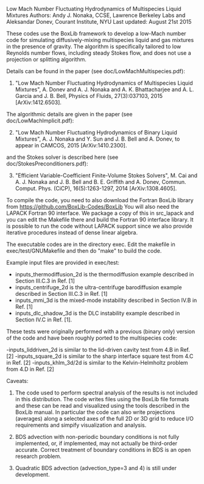 Low Mach Number Fluctuating Hydrodynamics of Multispecies Liquid Mixtures
Authors: Andy J. Nonaka, CCSE, Lawrence Berkeley Labs and
         Aleksandar Donev, Courant Institute, NYU
Last updated: August 21st 2015

These codes use the BoxLib framework to develop a low-Mach number code for simulating diffusively-mixing multispecies liquid and gas mixtures in the presence of gravity. The algorithm is specifically tailored to low Reynolds number flows, including steady Stokes flow, and does not use a projection or splitting algorithm.

Details can be found in the paper (see doc/LowMachMultispecies.pdf):

1. "Low Mach Number Fluctuating Hydrodynamics of Multispecies Liquid Mixtures", A. Donev and A. J. Nonaka and A. K. Bhattacharjee and A. L. Garcia and J. B. Bell, Physics of Fluids, 27(3):037103, 2015 [ArXiv:1412.6503].

The algorithmic details are given in the paper (see doc/LowMachImplicit.pdf):

2. "Low Mach Number Fluctuating Hydrodynamics of Binary Liquid Mixtures", A. J. Nonaka and Y. Sun and J. B. Bell and A. Donev, to appear in CAMCOS, 2015 [ArXiv:1410.2300].

and the Stokes solver is described here (see doc/StokesPreconditioners.pdf):

3. "Efficient Variable-Coefficient Finite-Volume Stokes Solvers", M. Cai and A. J. Nonaka and J. B. Bell and B. E. Griffith and A. Donev, Commun. Comput. Phys. (CiCP), 16(5):1263-1297, 2014 [ArXiv:1308.4605].

To compile the code, you need to also download the Fortran BoxLib library from
https://github.com/BoxLib-Codes/BoxLib
You will also need the LAPACK Fortran 90 interface. We package a copy of this in src_lapack and you can edit the Makefile there and build the Fortran 90 interface library. It is possible to run the code without LAPACK support since we also provide iterative procedures instead of dense linear algebra.

The executable codes are in the directory exec. Edit the makefile in
exec/test/GNUMakefile
and then do "make" to build the code.

Example input files are provided in exec/test:

- inputs_thermodiffusion_2d is the thermodiffusion example described in Section III.C.3 in Ref. [1]
- inputs_centrifuge_2d is the ultra-centrifuge barodiffusion example described in Section III.C.3 in Ref. [1]
- inputs_mmi_3d is the mixed-mode instability described in Section IV.B in Ref. [1]
- inputs_dlc_shadow_3d is the DLC instability example described in Section IV.C in Ref. [1].

These tests were originally performed with a previous (binary only) version of the code and have been roughly ported to the multispecies code:

-inputs_liddriven_2d is similar to the lid-driven cavity test from 4.B in Ref. [2]
-inputs_square_2d is similar to the sharp interface square test from 4.C in Ref. [2]
-inputs_khlm_3d/2d is similar to the Kelvin-Helmholtz problem from 4.D in Ref. [2]

Caveats: 

1) The code used to perform spectral analysis of the results is not included in this distribution. The code writes files using the BoxLib file formats and these can be read and visualized using the tools described in the BoxLib manual. In particular the code can also write projections (averages) along a selected axes of the full 2D or 3D grid to reduce I/O requirements and simpify visualization and analysis.

2) BDS advection with non-periodic boundary conditions is not fully implemented, or, if implemented, may not actually be third-order accurate. Correct treatment of boundary conditions in BDS is an open research problem.

3) Quadratic BDS advection (advection_type=3 and 4) is still under development.

